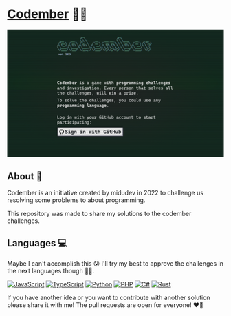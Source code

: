 # [Codember](https://codember.dev/) 🧑‍💻

[![Codember main page](/assets/codember-webpage-image.png)](https://codember.dev/)

## About 📖

Codember is an initiative created by midudev in 2022 to challenge us resolving some problems to about programming.

This repository was made to share my solutions to the codember challenges.

## Languages 💻

Maybe I can't accomplish this 😰 I'll try my best to approve the challenges in the next languages though 💪🏻.

[![JavaScript](https://skillicons.dev/icons?i=js)](https://developer.mozilla.org/en-US/docs/Web/JavaScript)
[![TypeScript](https://skillicons.dev/icons?i=ts)](https://www.typescriptlang.org/)
[![Python](https://skillicons.dev/icons?i=py)](https://www.python.org/)
[![PHP](https://skillicons.dev/icons?i=php)](https://php.net/)
[![C#](https://skillicons.dev/icons?i=cs)](https://dotnet.microsoft.com/en-us/languages/csharp)
[![Rust](https://skillicons.dev/icons?i=rust)](https://www.rust-lang.org/)

If you have another idea or you want to contribute with another solution please share it with me! The pull requests are open for everyone! ❤️‍🔥